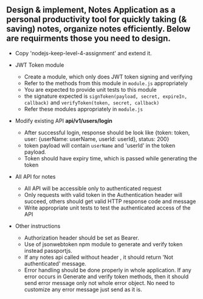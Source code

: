 ## Design & implement, Notes Application as a personal productivity tool for quickly taking (& saving) notes, organize notes efficiently. Below are requirments those you need to design.

- Copy 'nodejs-keep-level-4-assignment' and extend it.
- JWT Token module
	- Create a module, which only does JWT token signing and verifying
	- Refer to the methods from this module in `module.js` appropriately
	- You are expected to provide unit tests to this module
	- the signature expected is `signToken(payload, secret, expireIn, callback)` and `verifyToken(token, secret, callback)`
	- Refer these modules appropriately in `module.js`

- Modify existing API **api/v1/users/login**
	- After successful login, response should be look like {token: token, user: {userName: userName, userId: userId}, status: 200}
	- token payload will contain `userName` and 'userId' in the token payload.
	- Token should have expiry time, which is passed while generating the token

- All API for notes
	- All API will be accessible only to authenticated request
	- Only requests with valid token in the Authentication header will succeed, others should get valid HTTP response code and message
	- Write appropriate unit tests to test the authenticated access of the API

- Other instructions
	- Authorization header should be set as Bearer.
	- Use of jsonwebtoken npm module to generate and verify token instead passportjs.
	- If any notes api called without header , it should return 'Not authenticated' message. 
	- Error handling should be done properly in whole application. If any error occurs in Generate and verify token methods, then it should send error message only not whole error object. No need to customize any error message just send as it is.